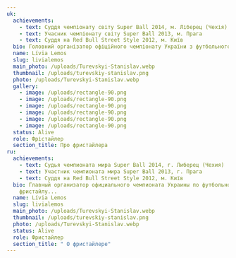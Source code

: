 ```yaml
---
uk:
  achievements:
    - text: Суддя чемпіонату світу Super Ball 2014, м. Ліберец (Чехія)
    - text: Учасник чемпіонату світу Super Ball 2013, м. Прага
    - text: Суддя на Red Bull Street Style 2012, м. Київ
  bio: Головний організатор офіційного чемпіонату України з футбольного фристайлу...
  name: Lívia Lemos
  slug: livialemos
  main_photo: /uploads/Turevskyi-Stanislav.webp
  thumbnail: /uploads/turevskiy-stanislav.png
  photo: /uploads/Turevskyi-Stanislav.webp
  gallery:
    - image: /uploads/rectangle-90.png
    - image: /uploads/rectangle-90.png
    - image: /uploads/rectangle-90.png
    - image: /uploads/rectangle-90.png
    - image: /uploads/rectangle-90.png
    - image: /uploads/rectangle-90.png
  status: Alive
  role: Фрістайлер
  section_title: Про фристайлера
ru:
  achievements:
    - text: Судья чемпионата мира Super Ball 2014, г. Либерец (Чехия)
    - text: Участник чемпионата мира Super Ball 2013, г. Прага
    - text: Суддя на Red Bull Street Style 2012, м. Київ
  bio: Главный организатор официального чемпионата Украины по футбольному
    фристайлу...
  name: Lívia Lemos
  slug: livialemos
  main_photo: /uploads/Turevskyi-Stanislav.webp
  thumbnail: /uploads/turevskiy-stanislav.png
  photo: /uploads/Turevskyi-Stanislav.webp
  status: Alive
  role: Фристайлер
  section_title: " О фристайлере"
---
```

